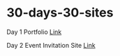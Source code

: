 # 30-days-30-sites

Day 1 Portfolio
[ Link](https://divayg.github.io/30-days-30-sites/Day1-Portfolio/)

Day 2 Event Invitation Site
[Link](https://divayg.github.io/30-days-30-sites/D2-EventSite/)
